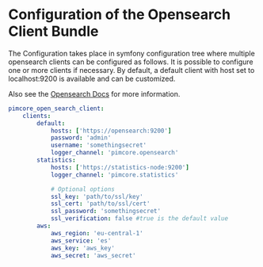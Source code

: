 # Configuration of the Opensearch Client Bundle

The Configuration takes place in symfony configuration tree where multiple opensearch clients can be configured as follows. It is possible to configure one or more clients if necessary. By default, a default client with host set to localhost:9200 is available and can be customized.

Also see the [Opensearch Docs](https://opensearch.org/docs/latest/clients/php/) for more information.

```yaml
pimcore_open_search_client:
    clients:
        default:
            hosts: ['https://opensearch:9200']
            password: 'admin'
            username: 'somethingsecret'
            logger_channel: 'pimcore.opensearch'
        statistics:
            hosts: ['https://statistics-node:9200']
            logger_channel: 'pimcore.statistics'

            # Optional options
            ssl_key: 'path/to/ssl/key'
            ssl_cert: 'path/to/ssl/cert'
            ssl_password: 'somethingsecret'
            ssl_verification: false #true is the default value
        aws:
            aws_region: 'eu-central-1'
            aws_service: 'es'
            aws_key: 'aws_key'
            aws_secret: 'aws_secret'
```